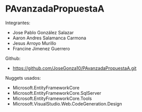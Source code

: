 # PAvanzadaPropuestaA

Integrantes:
- Jose Pablo González Salazar
- Aaron Andres Salamanca Carmona
- Jesus Arroyo Murillo
- Francine Jimenez Guerrero

Github:
- https://github.com/JoseGonza10/PAvanzadaPropuestaA.git

Nuggets usados:
- Microsoft.EntityFrameworkCore
- Microsoft.EntityFrameworkCore.SqlServer
- Microsoft.EntityFrameworkCore.Tools 
- Microsoft.VisualStudio.Web.CodeGeneration.Design
